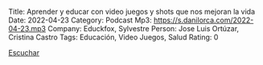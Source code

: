 Title: Aprender y educar con video juegos y shots que nos mejoran la vida
Date: 2022-04-23
Category: Podcast
Mp3: https://s.danilorca.com/2022-04-23.mp3
Company: Educkfox, Sylvestre
Person: Jose Luis Ortúzar, Cristina Castro
Tags: Educación, Video Juegos, Salud
Rating: 0

<a href="https://s.danilorca.com/2022-04-23.mp3" type="audio/mpeg">
Escuchar
</a>
